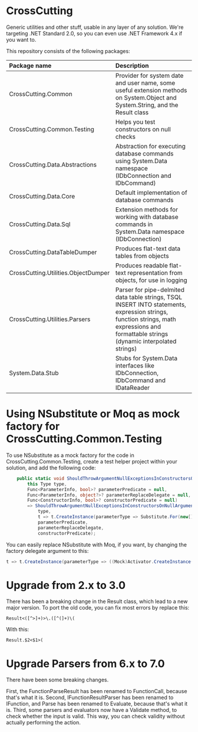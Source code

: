 # CrossCutting
Generic utilities and other stuff, usable in any layer of any solution. We're targeting .NET Standard 2.0, so you can even use .NET Framework 4.x if you want to.

This repository consists of the following packages:

| Package name                          | Description                                                                                                                                                                             |
| :------------------------------------ | :-------------------------------------------------------------------------------------------------------------------------------------------------------------------------------------- |
| CrossCutting.Common                   | Provider for system date and user name, some useful extension methods on System.Object and System.String, and the Result class                                                          |
| CrossCutting.Common.Testing           | Helps you test constructors on null checks                                                                                                                                              |
| CrossCutting.Data.Abstractions        | Abstraction for executing database commands using System.Data namespace (IDbConnection and IDbCommand)                                                                                  |
| CrossCutting.Data.Core                | Default implementation of database commands                                                                                                                                             |
| CrossCutting.Data.Sql                 | Extension methods for working with database commands in System.Data namespace (IDbConnection)                                                                                           |
| CrossCutting.DataTableDumper          | Produces flat-text data tables from objects                                                                                                                                             |
| CrossCutting.Utilities.ObjectDumper   | Produces readable flat-text representation from objects, for use in logging                                                                                                             |
| CrossCutting.Utilities.Parsers        | Parser for pipe-delmited data table strings, TSQL INSERT INTO statements, expression strings, function strings, math expressions and formattable strings (dynamic interpolated strings) |
| System.Data.Stub                      | Stubs for System.Data interfaces like IDbConnection, IDbCommand and IDataReader                                                                                                         |

# Using NSubstitute or Moq as mock factory for CrossCutting.Common.Testing

To use NSubstitute as a mock factory for the code in CrossCutting.Common.Testing, create a test helper project within your solution, and add the following code:

```C#
    public static void ShouldThrowArgumentNullExceptionsInConstructorsOnNullArguments(
        this Type type,
        Func<ParameterInfo, bool>? parameterPredicate = null,
        Func<ParameterInfo, object?>? parameterReplaceDelegate = null,
        Func<ConstructorInfo, bool>? constructorPredicate = null)
        => ShouldThrowArgumentNullExceptionsInConstructorsOnNullArguments(
            type,
            t => t.CreateInstance(parameterType => Substitute.For(new[] { parameterType }, Array.Empty<object>()), parameterReplaceDelegate, constructorPredicate),
            parameterPredicate,
            parameterReplaceDelegate,
            constructorPredicate);
```

You can easily replace NSubstitute with Moq, if you want, by changing the factory delegate argument to this:

```C#
t => t.CreateInstance(parameterType => ((Mock)Activator.CreateInstance(typeof(Mock<>).MakeGenericType(parameterType))).Object, parameterReplaceDelegate, constructorPredicate),
```

# Upgrade from 2.x to 3.0
There has been a breaking change in the Result class, which lead to a new major version.
To port the old code, you can fix most errors by replace this:
```regex
Result<([^>]+)>\.([^(]+)\(
```

With this:
```regex
Result.$2<$1>(
```

# Upgrade Parsers from 6.x to 7.0
There have been some breaking changes.

First, the FunctionParseResult has been renamed to FunctionCall, because that's what it is.
Second, IFunctionResultParser has been renamed to IFunction, and Parse has been renamed to Evaluate, because that's what it is.
Third, some parsers and evaluators now have a Validate method, to check whether the input is valid. This way, you can check validity without actually performing the action.
